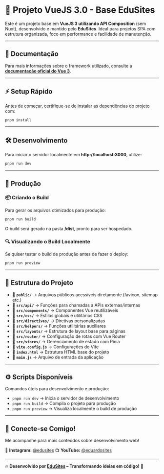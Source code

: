 # 🚀 Projeto VueJS 3.0 - Base EduSites

Este é um projeto base em **VueJS 3 utilizando API Composition** (sem Nuxt), desenvolvido e mantido pelo **EduSites**. Ideal para projetos SPA com estrutura organizada, foco em performance e facilidade de manutenção.

---

## 📖 Documentação

Para mais informações sobre o framework utilizado, consulte a **[documentação oficial do Vue 3](https://vuejs.org/guide/introduction.html)**.

---

## ⚡ Setup Rápido

Antes de começar, certifique-se de instalar as dependências do projeto com:

```sh
pnpm install
```

---

## 🛠️ Desenvolvimento

Para iniciar o servidor localmente em **http://localhost:3000**, utilize:

```sh
pnpm run dev
```

---

## 🚀 Produção

### 📦 Criando o Build

Para gerar os arquivos otimizados para produção:

```sh
pnpm run build
```

O build será gerado na pasta **/dist**, pronto para ser hospedado.

### 🔍 Visualizando o Build Localmente

Se quiser testar o build de produção antes de fazer o deploy:

```sh
pnpm run preview
```

---

## 📂 Estrutura do Projeto

- 📁 **`public/`** → Arquivos públicos acessíveis diretamente (favicon, sitemap etc.)
- 📁 **`src/api/`** → Funções para chamadas a APIs externas/internas
- 📁 **`src/components/`** → Componentes Vue reutilizáveis
- 📁 **`src/css/`** → Estilos globais e utilitários CSS
- 📁 **`src/directives/`** → Diretivas personalizadas
- 📁 **`src/helpers/`** → Funções utilitárias auxiliares
- 📁 **`src/layouts/`** → Estrutura de layout base para páginas
- 📁 **`src/router/`** → Configuração de rotas com Vue Router
- 📁 **`src/stores/`** → Gerenciamento de estado com Pinia
- 📝 **`vite.config.js`** → Configurações do Vite
- 📝 **`index.html`** → Estrutura HTML base do projeto
- 📝 **`main.js`** → Arquivo de entrada da aplicação

---

## ⚙️ Scripts Disponíveis

Comandos úteis para desenvolvimento e produção:

- `pnpm run dev` → Inicia o servidor de desenvolvimento
- `pnpm run build` → Compila o projeto para produção
- `pnpm run preview` → Visualiza localmente o build de produção

---

## 🔗 Conecte-se Comigo!

Me acompanhe para mais conteúdos sobre desenvolvimento web!

📸 **Instagram:** [@edusites](https://www.instagram.com/edusites)
📺 **YouTube:** [@eduardosites](https://www.youtube.com/@eduardosites)

---

🔥 **Desenvolvido por [EduSites](https://www.instagram.com/edusites) – Transformando ideias em código!** 🚀
